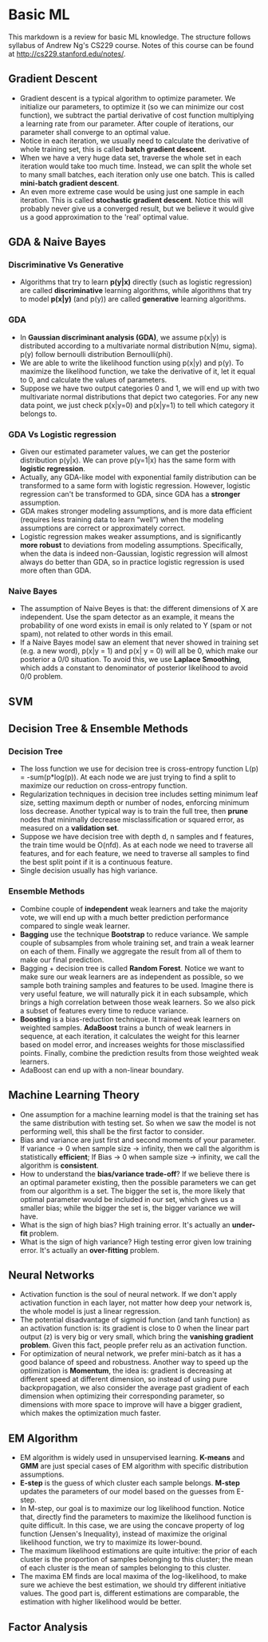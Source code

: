 # Basic ML
This markdown is a review for basic ML knowledge. The structure follows syllabus of Andrew Ng's CS229 course. Notes of this course can be found at http://cs229.stanford.edu/notes/.

## Gradient Descent
* Gradient descent is a typical algorithm to optimize parameter. We initialize our parameters, to optimize it (so we can minimize our cost function), we subtract the partial derivative of cost function multiplying a learning rate from our parameter. After couple of iterations, our parameter shall converge to an optimal value.
* Notice in each iteration, we usually need to calculate the derivative of whole training set, this is called **batch gradient descent**.
* When we have a very huge data set, traverse the whole set in each iteration would take too much time. Instead, we can split the whole set to many small batches, each iteration only use one batch. This is called **mini-batch gradient descent**.
* An even more extreme case would be using just one sample in each iteration. This is called **stochastic gradient descent**. Notice this will probably never give us a converged result, but we believe it would give us a good approximation to the 'real' optimal value.


## GDA & Naive Bayes
### Discriminative Vs Generative
* Algorithms that try to learn **p(y|x)** directly (such as logistic regression) are called **discriminative** learning algorithms, while algorithms that try to model **p(x|y)** (and p(y)) are called **generative** learning algorithms.

### GDA
* In **Gaussian discriminant analysis (GDA)**, we assume p(x|y) is distributed according to a multivariate normal distribution N(mu, sigma). p(y) follow bernoulli distribution Bernoulli(phi).
* We are able to write the likelihood function using p(x|y) and p(y). To maximize the likelihood function, we take the derivative of it, let it equal to 0, and calculate the values of parameters.
* Suppose we have two output categories 0 and 1, we will end up with two multivariate normal distributions that depict two categories. For any new data point, we just check p(x|y=0) and p(x|y=1) to tell which category it belongs to.

### GDA Vs Logistic regression
* Given our estimated parameter values, we can get the posterior distribution p(y|x). We can prove p(y=1|x) has the same form with **logistic regression**.
* Actually, any GDA-like model with exponential family distribution can be transformed to a same form with logistic regression. However, logistic regression can't be transformed to GDA, since GDA has a **stronger** assumption.
* GDA makes stronger modeling assumptions, and is more data efficient (requires less training data to learn “well”) when the modeling assumptions are correct or approximately correct.
* Logistic regression makes weaker assumptions, and is significantly **more robust** to deviations from modeling assumptions. Specifically, when the data is indeed non-Gaussian, logistic regression will almost always do better than GDA, so in practice logistic regression is used more often than GDA.

### Naive Bayes
*  The assumption of Naive Beyes is that: the different dimensions of X are independent. Use the spam detector as an example, it means the probability of one word exists in email is only related to Y (spam or not spam), not related to other words in this email.
* If a Naive Bayes model saw an element that never showed in training set (e.g. a new word), p(x|y = 1) and p(x| y = 0) will all be 0, which make our posterior a 0/0 situation. To avoid this, we use **Laplace Smoothing**, which adds a constant to denominator of posterior likelihood to avoid 0/0 problem.  

## SVM


## Decision Tree & Ensemble Methods
### Decision Tree
* The loss function we use for decision tree is cross-entropy function L(p) = -sum(p*log(p)). At each node we are just trying to find a split to maximize our reduction on cross-entropy function.
* Regularization techniques in decision tree includes setting minimum leaf size, setting maximum depth or number of nodes, enforcing minimum loss decrease. Another typical way is to train the full tree, then **prune** nodes that minimally decrease misclassification or squared error, as measured on a **validation set**.
* Suppose we have decision tree with depth d, n samples and f features, the train time would be O(nfd). As at each node we need to traverse all features, and for each feature, we need to traverse all samples to find the best split point if it is  a continuous feature.
* Single decision usually has high variance.

### Ensemble Methods
* Combine couple of **independent** weak learners and take the majority vote, we will end up with a much better prediction performance compared to single weak learner.
* **Bagging** use the technique **Bootstrap** to reduce variance. We sample couple of subsamples from whole training set, and train a weak learner on each of them. Finally we aggregate the result from all of them to make our final prediction.
* Bagging + decision tree is called **Random Forest**. Notice we want to make sure our weak learners are as independent as possible, so we sample both training samples and features to be used. Imagine there is very useful feature, we will naturally pick it in each subsample, which brings a high correlation between those weak learners. So we also pick a subset of features every time to reduce variance.
* **Boosting** is a bias-reduction technique. It trained weak learners on weighted samples. **AdaBoost** trains a bunch of weak learners in sequence, at each iteration, it calculates the weight for this learner based on model error, and increases weights for those misclassified points. Finally, combine the prediction results from those weighted weak learners.
* AdaBoost can end up with a non-linear boundary.

## Machine Learning Theory
* One assumption for a machine learning model is that the training set has the same distribution with testing set. So when we saw the model is not performing well, this shall be the first factor to consider.
* Bias and variance are just first and second moments of your parameter. If variance -> 0 when sample size -> infinity, then we call the algorithm is statistically **efficient**; If Bias -> 0 when sample size -> infinity, we call the algorithm is **consistent**.
* How to understand the **bias/variance trade-off**? If we believe there is an optimal parameter existing, then the possible parameters we can get from our algorithm is a set. The bigger the set is, the more likely that optimal parameter would be included in our set, which gives us a smaller bias; while the bigger the set is, the bigger variance we will have.
* What is the sign of high bias? High training error. It's actually an **under-fit** problem.
* What is the sign of high variance? High testing error given low training error. It's actually an **over-fitting** problem.

## Neural Networks
* Activation function is the soul of neural network. If we don't apply activation function in each layer, not matter how deep your network is, the whole model is just a linear regression.
* The potential disadvantage of sigmoid function (and tanh function) as an activation function is: its gradient is close to 0 when the linear part output (z) is very big or very small, which bring the **vanishing gradient problem**. Given this fact, people prefer relu as an activation function.  
* For optimization of neural network, we prefer mini-batch as it has a good balance of speed and robustness. Another way to speed up the optimization is **Momentum**, the idea is: gradient is decreasing at different speed at different dimension, so instead of using pure backpropagation, we also consider the average past gradient of each dimension when optimizing their corresponding parameter, so dimensions with more space to improve will have a bigger gradient, which makes the optimization much faster.

## EM Algorithm
* EM algorithm is widely used in unsupervised learning. **K-means** and **GMM** are just special cases of EM algorithm with specific distribution assumptions.
* **E-step** is the guess of which cluster each sample belongs. **M-step** updates the parameters of our model based on the guesses from E-step.
* In M-step, our goal is to maximize our log likelihood function. Notice that, directly find the parameters to maximize the likelihood function is quite difficult. In this case, we are using the concave property of log function (Jensen's Inequality), instead of maximize the original likelihood function, we try to maximize its lower-bound.
* The maximum likelihood estimations are quite intuitive: the prior of each cluster is the proportion of samples belonging to this cluster; the mean of each cluster is the mean of samples belonging to this cluster.
* The maxima EM finds are local maxima of the log-likelihood, to make sure we achieve the best estimation, we should try different initiative values. The good part is, different estimations are comparable, the estimation with higher likelihood would be better.

## Factor Analysis

